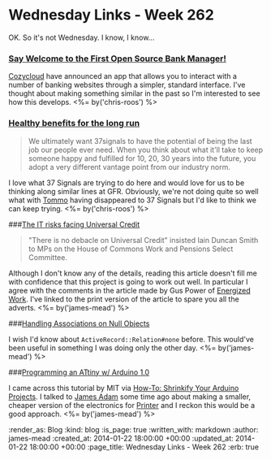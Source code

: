 Wednesday Links - Week 262
==========================

OK. So it's not Wednesday. I know, I know...

### [Say Welcome to the First Open Source Bank Manager!](http://blog.cozycloud.cc/news/2013/12/12/welcome-to-the-first-web-open-source-bank-manager/)

[Cozycloud](https://www.cozycloud.cc/) have announced an app that allows you to interact with a number of banking websites through a simpler, standard interface. I've thought about making something similar in the past so I'm interested to see how this develops. <%= by('chris-roos') %>


### [Healthy benefits for the long run](http://37signals.com/svn/posts/3703-healthy-benefits-for-the-long-run)

> We ultimately want 37signals to have the potential of being the last job our people ever need. When you think about what it'll take to keep someone happy and fulfilled for 10, 20, 30 years into the future, you adopt a very different vantage point from our industry norm.

I love what 37 Signals are trying to do here and would love for us to be thinking along similar lines at GFR. Obviously, we're not doing quite so well what with [Tommo](/tom-ward) having disappeared to 37 Signals but I'd like to think we can keep trying. <%= by('chris-roos') %>


###[The IT risks facing Universal Credit](http://www.computerweekly.com/news/2240212473/Analysis-The-IT-risks-facing-Universal-Credit?vgnextfmt=print)

> "There is no debacle on Universal Credit" insisted Iain Duncan Smith to MPs on the House of Commons Work and Pensions Select Committee.

Although I don't know any of the details, reading this article doesn't fill me with confidence that this project is going to work out   well. In particular I agree with the comments in the article made by Gus Power of [Energized Work][]. I've linked to the print version of the article to spare you all the adverts. <%= by('james-mead') %>


###[Handling Associations on Null Objects](http://robots.thoughtbot.com/handling-associations-on-null-objects)

I wish I'd know about `ActiveRecord::Relation#none` before. This would've been useful in something I was doing only the other day. <%= by('james-mead') %>


###[Programming an ATtiny w/ Arduino 1.0](http://highlowtech.org/?p=1695)

I came across this tutorial by MIT via [How-To: Shrinkify Your Arduino Projects][]. I talked to [James Adam][] some time ago about making a smaller, cheaper version of the electronics for [Printer][] and I reckon this would be a good approach. <%= by('james-mead') %>



[Energized Work]: http://www.energizedwork.com/
[How-To: Shrinkify Your Arduino Projects]: http://makezine.com/2011/10/10/how-to-shrinkify-your-arduino-projects/
[James Adam]: http://lazyatom.com/
[Printer]: http://exciting.io/printer/


:render_as: Blog
:kind: blog
:is_page: true
:written_with: markdown
:author: james-mead
:created_at: 2014-01-22 18:00:00 +00:00
:updated_at: 2014-01-22 18:00:00 +00:00
:page_title: Wednesday Links - Week 262
:erb: true

